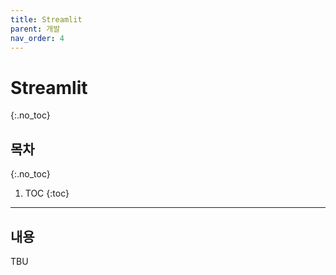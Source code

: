 ```yaml
---
title: Streamlit
parent: 개발
nav_order: 4
---
```


# Streamlit
{:.no_toc}

## 목차
{:.no_toc}

1. TOC
{:toc}

--- 

## 내용

TBU
